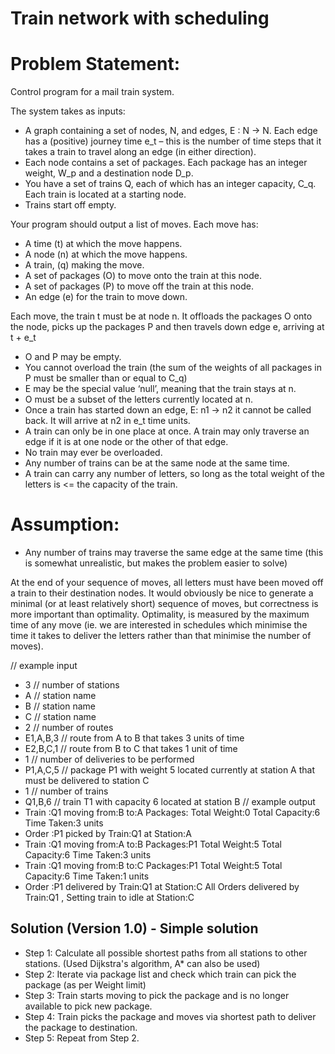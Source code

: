 # Train network with scheduling

# Problem Statement:
Control program for a mail train system.

The system takes as inputs:
- A graph containing a set of nodes, N, and edges, E : N → N. Each edge has a (positive) journey time e_t – this is the number of time steps that it takes a train to travel along an edge (in either direction). 
- Each node contains a set of packages. Each package has an integer weight, W_p and a destination node D_p. 
- You have a set of trains Q, each of which has an integer capacity, C_q. Each train is located at a starting node.
- Trains start off empty.


Your program should output a list of moves. Each move has:
- A time (t) at which the move happens.
- A node (n) at which the move happens.
- A train, (q) making the move.
- A set of packages (O) to move onto the train at this node.
- A set of packages (P) to move off the train at this node.
- An edge (e) for the train to move down.


Each move, the train t must be at node n. It offloads the packages O onto the node, picks up the packages P and then travels down edge e, arriving at t + e_t
- O and P may be empty.
- You cannot overload the train (the sum of the weights of all packages in P must be smaller than or equal to C_q)
- E may be the special value ‘null’, meaning that the train stays at n.
- O must be a subset of the letters currently located at n.
- Once a train has started down an edge, E: n1 → n2 it cannot be called back. It will arrive at n2 in e_t time units.
- A train can only be in one place at once. A train may only traverse an edge if it is at one node or the other of that edge.
- No train may ever be overloaded.
- Any number of trains can be at the same node at the same time.
- A train can carry any number of letters, so long as the total weight of the letters is <= the capacity of the train.

# Assumption:
- Any number of trains may traverse the same edge at the same time (this is somewhat unrealistic, but makes the problem easier to solve)


At the end of your sequence of moves, all letters must have been moved off a train to their destination nodes.
It would obviously be nice to generate a minimal (or at least relatively short) sequence of moves, but correctness is more important than optimality.
Optimality, is measured by the maximum time of any move (ie. we are interested in schedules which minimise the time it takes to deliver the letters rather than that minimise the number of moves).

// example input
- 3           // number of stations
- A           // station name
- B           // station name
- C           // station name
- 2           // number of routes
- E1,A,B,3       // route from A to B that takes 3 units of time
- E2,B,C,1       // route from B to C that takes 1 unit of time
- 1           // number of deliveries to be performed
- P1,A,C,5    // package P1 with weight 5 located currently at station A that must be delivered to station C
- 1           // number of trains
- Q1,B,6      // train T1 with capacity 6 located at station B
// example output
- Train :Q1 moving from:B to:A Packages: Total Weight:0 Total Capacity:6 Time Taken:3 units
- Order :P1 picked by Train:Q1 at Station:A
- Train :Q1 moving from:A to:B Packages:P1  Total Weight:5 Total Capacity:6 Time Taken:3 units
- Train :Q1 moving from:B to:C Packages:P1  Total Weight:5 Total Capacity:6 Time Taken:1 units
- Order :P1 delivered by Train:Q1 at Station:C
All Orders delivered by Train:Q1 , Setting train to idle at Station:C

## Solution (Version 1.0) - Simple solution
- Step 1: Calculate all possible shortest paths from all stations to other stations. (Used Dijkstra's algorithm, A* can also be used)
- Step 2: Iterate via package list and check which train can pick the package (as per Weight limit)
- Step 3: Train starts moving to pick the package and is no longer available to pick new package.
- Step 4: Train picks the package and moves via shortest path to deliver the package to destination.
- Step 5: Repeat from Step 2.
